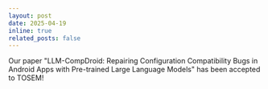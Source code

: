 ```yaml
---
layout: post
date: 2025-04-19
inline: true
related_posts: false
---
```


Our paper "LLM-CompDroid: Repairing Configuration Compatibility Bugs in Android Apps with Pre-trained Large Language Models" has been accepted to TOSEM!